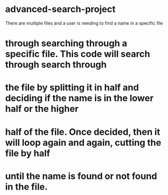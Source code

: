 # advanced-search-project
There are multiple files and a user is needing to find a name in a specific file
#      through searching through a specific file. This code will search through search through
#      the file by splitting it in half and deciding if the name is in the lower half or the higher
#      half of the file. Once decided, then it will loop again and again, cutting the file by half
#      until the name is found or not found in the file.
